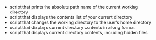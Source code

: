 - script that prints the absolute path name of the current working directory
- script that displays the contents list of your current directory
- script that changes the working directory to the user’s home directory
- script that displays current directory contents in a long format
- script that displays current directory contents, including hidden files
